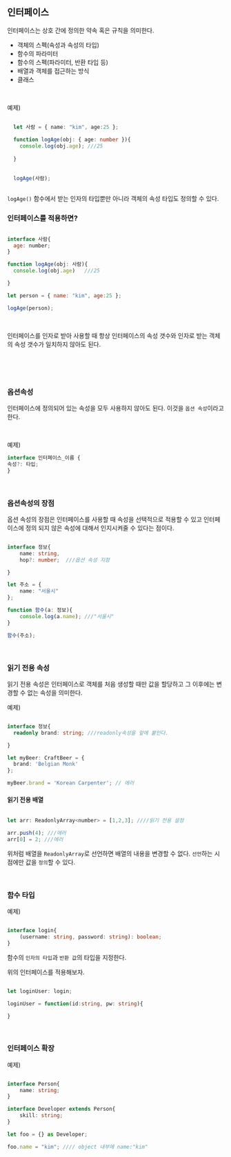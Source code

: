 ## 인터페이스
인터페이스는 상호 간에 정의한 약속 혹은 규칙을 의미한다. 

- 객체의 스펙(속성과 속성의 타입)
- 함수의 파라미터
- 함수의 스펙(파라미터, 반환 타입 등)
- 배열과 객체를 접근하는 방식
- 클래스



 
 
 
<br>
  
 

예제) 
  
```ts
  
  let 사람 = { name: "kim", age:25 };
  
  function logAge(obj: { age: number }){
  	console.log(obj.age); ///25
  
  }
  
  
  logAge(사람); 
  
```
  
`logAge()` 함수에서 받는 인자의 타입뿐만 아니라 객체의 속성 타입도 정의할 수 있다. 
  
  
  
  
  
  ### 인터페이스를 적용하면?
  
  ```js
  
  interface 사람{
  	age: number;
  }
  
  function logAge(obj: 사람){
  	console.log(obj.age)   ///25
  
  }
  
  let person = { name: "kim", age:25 };
  
  logAge(person);
  
  ```
  
  
  <br>
  
  
  
  
  
  
  
  
  
  
  
  
인터페이스를 인자로 받아 사용할 때 항상 인터페이스의 속성 갯수와 인자로 받는 객체의 속성 갯수가 일치하지 않아도 된다.
  
  
  
  <br>
  <br>
  <br>

 
  
  
  
### 옵션속성
  
인터페이스에 정의되어 있는 속성을 모두 사용하지 않아도 된다. 이것을 `옵션 속성`이라고 한다.
  
<br>
  
예제)
  

  ```ts
  interface 인터페이스_이름 {
  속성?: 타입;
  }
```


<br>



### 옵션속성의 장점

옵션 속성의 장점은 인터페이스를 사용할 때 속성을 선택적으로 적용할 수 있고 인터페이스에 정의 되지 않은 속성에 대해서 인지시켜줄 수 있다는 점이다.


```ts

interface 정보{
	name: string,
  	hop?: number;  ///옵션 속성 지정 

}

let 주소 = {
	name: "서울시"
};

function 함수(a: 정보){
	console.log(a.name); ///"서울시" 
}

함수(주소);


```


<br>


### 읽기 전용 속성

읽기 전용 속성은 인터페이스로 객체를 처음 생성할 때만 값을 할당하고 그 이후에는 변경할 수 없는 속성을 의미한다. 


예제)

```ts

interface 정보{
  readonly brand: string; ///readonly속성을 앞에 붙인다. 

}

let myBeer: CraftBeer = {
  brand: 'Belgian Monk'
};

myBeer.brand = 'Korean Carpenter'; // 에러

```
 
#### 읽기 전용 배열


```js

let arr: ReadonlyArray<number> = [1,2,3]; ////읽기 전용 설정

arr.push(4); ///에러
arr[0] = 2; ///에러 

```

위처럼 배열을 `ReadonlyArray`로 선언하면 배열의 내용을 변경할 수 없다.
`선언`하는 시점에만 값을 `정의`할 수 있다. 


<br>



### 함수 타입


예제)

```ts

interface login{
	(username: string, password: string): boolean;
}

```

함수의 `인자의 타입`과 `반환 값`의 타입을 지정한다. 

위의 인터페이스를 적용해보자. 


```ts

let loginUser: login;

loginUser = function(id:string, pw: string){

}

```

<br>

### 인터페이스 확장

예제)

```ts

interface Person{
	name: string;
}

interface Developer extends Person{
	skill: string;
}

let foo = {} as Developer; 

foo.name = "kim"; //// object 내부에 name:"kim"

```





  
  
